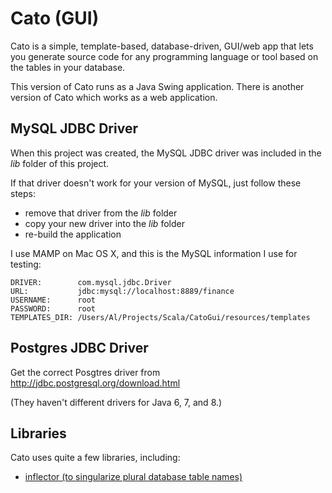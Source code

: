 Cato (GUI)
==========

Cato is a simple, template-based, database-driven, GUI/web app that lets you generate
source code for any programming language or tool based on the tables in your database.

This version of Cato runs as a Java Swing application. There is another version
of Cato which works as a web application.


MySQL JDBC Driver
-----------------

When this project was created, the MySQL JDBC driver was included in the _lib_
folder of this project.

If that driver doesn't work for your version of MySQL, just follow these steps:

* remove that driver from the _lib_ folder
* copy your new driver into the _lib_ folder
* re-build the application

I use MAMP on Mac OS X, and this is the MySQL information I use for testing:

````
DRIVER:        com.mysql.jdbc.Driver
URL:           jdbc:mysql://localhost:8889/finance
USERNAME:      root
PASSWORD:      root
TEMPLATES_DIR: /Users/Al/Projects/Scala/CatoGui/resources/templates
````

Postgres JDBC Driver
--------------------

Get the correct Posgtres driver from http://jdbc.postgresql.org/download.html

(They haven't different drivers for Java 6, 7, and 8.)


Libraries
---------

Cato uses quite a few libraries, including:

* [inflector (to singularize plural database table names)](https://github.com/philliphaines/inflector)







